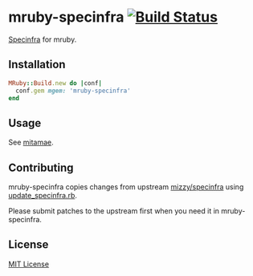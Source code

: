 # mruby-specinfra [![Build Status](https://travis-ci.org/itamae-kitchen/mruby-specinfra.svg?branch=master)](https://travis-ci.org/itamae-kitchen/mruby-specinfra)

[Specinfra](https://github.com/mizzy/specinfra) for mruby.

## Installation

```ruby
MRuby::Build.new do |conf|
  conf.gem mgem: 'mruby-specinfra'
end
```

## Usage

See [mitamae](https://github.com/itamae-kitchen/mitamae).

## Contributing

mruby-specinfra copies changes from upstream [mizzy/specinfra](https://github.com/mizzy/specinfra)
using [update\_specinfra.rb](./update_specinfra.rb).

Please submit patches to the upstream first when you need it in mruby-specinfra.

## License

[MIT License](./LICENSE)
